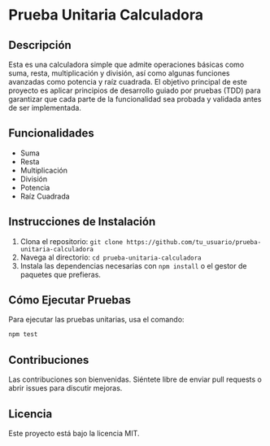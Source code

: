 # Prueba Unitaria Calculadora

## Descripción
Esta es una calculadora simple que admite operaciones básicas como suma, resta, multiplicación y división, así como algunas funciones avanzadas como potencia y raíz cuadrada. El objetivo principal de este proyecto es aplicar principios de desarrollo guiado por pruebas (TDD) para garantizar que cada parte de la funcionalidad sea probada y validada antes de ser implementada.

## Funcionalidades
- Suma
- Resta
- Multiplicación
- División
- Potencia
- Raíz Cuadrada

## Instrucciones de Instalación
1. Clona el repositorio: `git clone https://github.com/tu_usuario/prueba-unitaria-calculadora`
2. Navega al directorio: `cd prueba-unitaria-calculadora`
3. Instala las dependencias necesarias con `npm install` o el gestor de paquetes que prefieras.

## Cómo Ejecutar Pruebas
Para ejecutar las pruebas unitarias, usa el comando:
```bash
npm test
```

## Contribuciones
Las contribuciones son bienvenidas. Siéntete libre de enviar pull requests o abrir issues para discutir mejoras.

## Licencia
Este proyecto está bajo la licencia MIT.
